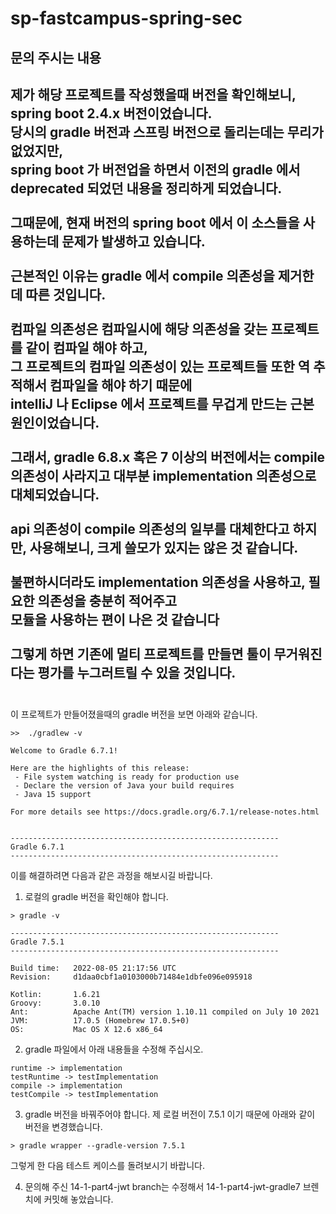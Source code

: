 # sp-fastcampus-spring-sec


## 문의 주시는 내용

제가 해당 프로젝트를 작성했을때 버전을 확인해보니, spring boot 2.4.x 버전이었습니다. <br>
당시의 gradle 버전과 스프링 버전으로 돌리는데는 무리가 없었지만, <br>
spring boot 가 버전업을 하면서 이전의 gradle 에서 deprecated 되었던 내용을 정리하게 되었습니다.<br>
<br>
그때문에, 현재 버전의 spring boot 에서 이 소스들을 사용하는데 문제가 발생하고 있습니다.<br>
<br>
근본적인 이유는 gradle 에서 compile 의존성을 제거한 데 따른 것입니다.<br>
<br>
컴파일 의존성은 컴파일시에 해당 의존성을 갖는 프로젝트를 같이 컴파일 해야 하고, <br>
그 프로젝트의 컴파일 의존성이 있는 프로젝트들 또한 역 추적해서 컴파일을 해야 하기 때문에<br>
intelliJ 나 Eclipse 에서 프로젝트를 무겁게 만드는 근본 원인이었습니다.<br>
<br>
그래서, gradle 6.8.x 혹은 7 이상의 버전에서는 compile 의존성이 사라지고 대부분 implementation 의존성으로 대체되었습니다.<br>
<br>
api 의존성이 compile 의존성의 일부를 대체한다고 하지만, 사용해보니, 크게 쓸모가 있지는 않은 것 같습니다.<br>
<br>
불편하시더라도 implementation 의존성을 사용하고, 필요한 의존성을 충분히 적어주고<br>
모듈을 사용하는 편이 나은 것 같습니다<br>
<br>
그렇게 하면 기존에 멀티 프로젝트를 만들면 툴이 무거워진다는 평가를 누그러트릴 수 있을 것입니다.<br>
<br>
-----------------------------------------------------------------------------------------

이 프로젝트가 만들어졌을때의 gradle 버전을 보면 아래와 같습니다. 

```
>>  ./gradlew -v

Welcome to Gradle 6.7.1!

Here are the highlights of this release:
 - File system watching is ready for production use
 - Declare the version of Java your build requires
 - Java 15 support

For more details see https://docs.gradle.org/6.7.1/release-notes.html


------------------------------------------------------------
Gradle 6.7.1
------------------------------------------------------------
```


이를 해결하려면 다음과 같은 과정을 해보시길 바랍니다.

1. 로컬의 gradle 버전을 확인해야 합니다. 

```
> gradle -v

------------------------------------------------------------
Gradle 7.5.1
------------------------------------------------------------

Build time:   2022-08-05 21:17:56 UTC
Revision:     d1daa0cbf1a0103000b71484e1dbfe096e095918

Kotlin:       1.6.21
Groovy:       3.0.10
Ant:          Apache Ant(TM) version 1.10.11 compiled on July 10 2021
JVM:          17.0.5 (Homebrew 17.0.5+0)
OS:           Mac OS X 12.6 x86_64
```

2. gradle 파일에서 아래 내용들을 수정해 주십시오.

```
runtime -> implementation
testRuntime -> testImplementation
compile -> implementation
testCompile -> testImplementation
```

3. gradle 버전을 바꿔주어야 합니다. 제 로컬 버전이 7.5.1 이기 때문에 아래와 같이 버전을 변경했습니다.

```
> gradle wrapper --gradle-version 7.5.1
```

그렇게 한 다음 테스트 케이스를 돌려보시기 바랍니다.


4. 문의해 주신 14-1-part4-jwt branch는 수정해서 14-1-part4-jwt-gradle7 브렌치에 커밋해 놓았습니다.



